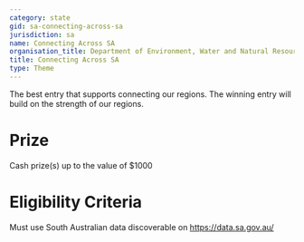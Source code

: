 ```yaml
---
category: state
gid: sa-connecting-across-sa
jurisdiction: sa
name: Connecting Across SA
organisation_title: Department of Environment, Water and Natural Resources
title: Connecting Across SA
type: Theme
---
```


The best entry that supports connecting our regions. The winning entry will build on the strength of our regions.

# Prize
Cash prize(s) up to the value of $1000

# Eligibility Criteria
Must use South Australian data discoverable on https://data.sa.gov.au/
